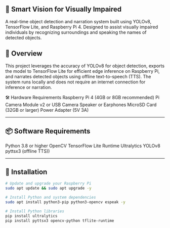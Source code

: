 ## 🎯 Smart Vision for Visually Impaired
A real-time object detection and narration system built using YOLOv8, TensorFlow Lite, and Raspberry Pi 4.
Designed to assist visually impaired individuals by recognizing surroundings and speaking the names of detected objects.

## 🧠 Overview
This project leverages the accuracy of YOLOv8 for object detection, exports the model to TensorFlow Lite for efficient edge inference on Raspberry Pi, and narrates detected objects using offline text-to-speech (TTS).
The system runs locally and does not require an internet connection for inference or narration.

🛠️ Hardware Requirements
Raspberry Pi 4 (4GB or 8GB recommended)
Pi Camera Module v2 or USB Camera
Speaker or Earphones
MicroSD Card (32GB or larger)
Power Adapter (5V 3A)

---

## 📦 Software Requirements
Python 3.8 or higher
OpenCV
TensorFlow Lite Runtime
Ultralytics YOLOv8
pyttsx3 (offline TTS))

---

## 🚀 Installation

```bash
# Update and upgrade your Raspberry Pi
sudo apt update && sudo apt upgrade -y

# Install Python and system dependencies
sudo apt install python3-pip python3-opencv espeak -y

# Install Python libraries
pip install ultralytics
pip install pyttsx3 opencv-python tflite-runtime
